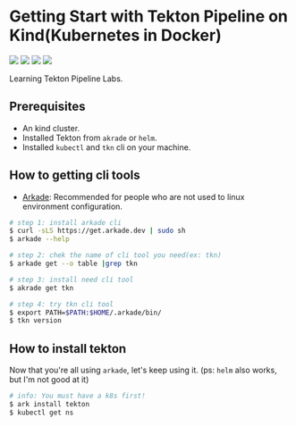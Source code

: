 # Getting Start with Tekton Pipeline on Kind(Kubernetes in Docker)
![](https://img.shields.io/badge/RHEL-8.5-blue?logo=redhat) ![](https://img.shields.io/badge/Docker-20.10.9-blue?logo=docker) ![](https://img.shields.io/badge/Kubernetes-v1.22.2-blue?logo=kubernetes) ![](https://img.shields.io/badge/Pipeline-v0.34.1-blue?logo=tekton)

Learning Tekton Pipeline Labs.

## Prerequisites
* An kind cluster.
* Installed Tekton from `akrade` or `helm`.
* Installed `kubectl` and `tkn` cli on your machine.

## How to getting cli tools
* [Arkade](https://github.com/alexellis/arkade): Recommended for people who are not used to linux environment configuration. 

```bash
# step 1: install arkade cli
$ curl -sLS https://get.arkade.dev | sudo sh
$ arkade --help

# step 2: chek the name of cli tool you need(ex: tkn)
$ arkade get --o table |grep tkn

# step 3: install need cli tool
$ akrade get tkn

# step 4: try tkn cli tool
$ export PATH=$PATH:$HOME/.arkade/bin/
$ tkn version
```

## How to install tekton
Now that you're all using `arkade`, let's keep using it. (ps: `helm` also works, but I'm not good at it)

```bash
# info: You must have a k8s first!
$ ark install tekton
$ kubectl get ns 
```





